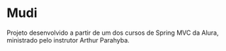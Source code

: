 # Mudi
Projeto desenvolvido a partir de um dos cursos de Spring MVC da Alura, ministrado pelo instrutor Arthur Parahyba.